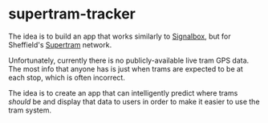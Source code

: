 # supertram-tracker

The idea is to build an app that works similarly to [Signalbox](https://www.signalbox.io/), but for Sheffield's [Supertram](https://www.travelsouthyorkshire.com/en-GB/supertram/home) network.

Unfortunately, currently there is no publicly-available live tram GPS data. The most info that anyone has is just when trams are expected to be at each stop, which is often incorrect.

The idea is to create an app that can intelligently predict where trams *should* be and display that data to users in order to make it easier to use the tram system.
